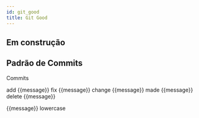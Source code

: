 ```yaml
---
id: git_good
title: Git Good
---
```


## Em construção

## Padrão de Commits

Commits

add {{message}}
fix {{message}}
change {{message}}
made {{message}}
delete {{message}}

{{message}} lowercase
